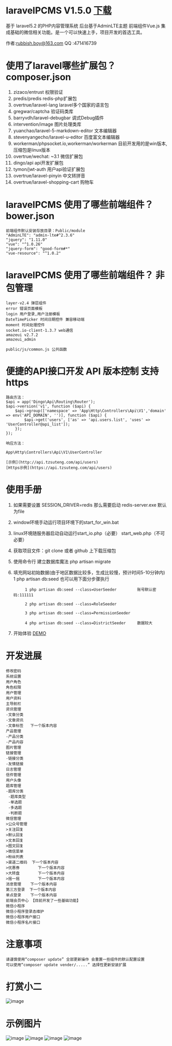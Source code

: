 
# laravelPCMS V1.5.0 [下载](http://www.tzsuteng.com/Public/uploadfiles/laravelcms-V1.5.0.zip)
基于 laravel5.2 的PHP内容管理系统  后台基于AdminLTE主题  前端组件Vue.js 集成基础的微信相关功能。是一个可以快速上手，项目开发的首选工具。

作者:rubbish.boy@163.com
QQ	:471416739

#	使用了laravel哪些扩展包？ composer.json
1. zizaco/entrust 权限验证
2. predis/predis redis-php扩展包
3. overtrue/laravel-lang laravel多个国家的语言包
4. gregwar/captcha 验证码类库
5. barryvdh/laravel-debugbar 调式Debug插件
6. intervention/image 图片处理类库
7. yuanchao/laravel-5-markdown-editor 文本编辑器
8. stevenyangecho/laravel-u-editor 百度富文本编辑器
9. workerman/phpsocket.io,workerman/workerman  目前开发用的是win版本, 压缩包是linux版本
10. overtrue/wechat: ~3.1	微信扩展包
11. dingo/api	api开发扩展包
12. tymon/jwt-auth  用户api验证扩展包
13. overtrue/laravel-pinyin 中文转拼音
14. overtrue/laravel-shopping-cart 购物车

#	laravelPCMS 使用了哪些前端组件？ bower.json

	前端组件默认安装存放目录：Public/module
	"AdminLTE": "admin-lte#^2.3.6"
    "jquery": "1.11.0"
    "vue": "^1.0.26"
    "jquery-form": "good-form#*"
    "vue-resource": "^1.0.2"

#	laravelPCMS 使用了哪些前端组件？ 非包管理
	layer-v2.4 弹层组件
	error 错误页面模板
	login 用户登录,用户注册模板
	DateTimePicker 时间日期控件 兼容移动端
	moment 时间处理控件
	socket.io-client-1.3.7 web通信
	amazeui	v2.7.2
	amazeui_admin 
	
	public/js/common.js 公共函数
	
#	便捷的API接口开发 API 版本控制 支持 https

	路由方法：
	$api = app('Dingo\Api\Routing\Router');
	$api->version('v1', function ($api) {
		$api->group(['namespace' => 'App\Http\Controllers\Api\V1','domain' => env('API_DOMAIN', '')], function ($api) {
			$api->get('users', ['as' => 'api.users.list', 'uses' => 'UserController@api_list']);
		});
	});
	
	响应方法：
	
	App\Http\Controllers\Api\V1\UserController
	
	[示例](http://api.tzsuteng.com/api/users)
	[Https示例](https://api.tzsuteng.com/api/users)
	
	
#	使用手册
1. 如果需要设置 SESSION_DRIVER=redis 那么需要启动 redis-server.exe  默认为file

2. window环境手动运行项目环境下的start_for_win.bat

3. linux环境随服务器启动自动运行start_io.php（必要）  start_web.php（不可必要）

4. 获取项目文件：git clone 或者 github 上下载压缩包

5. 使用命令行 建立数据库魔法
    php artisan migrate
	
6. 填充网站初始数据(由于地区数据比较多，生成比较慢，预计时间5-10分钟内)	
		1 php artisan db:seed 也可以用下面分步骤执行
		
			1 php artisan db:seed --class=UserSeeder		 账号默认密码:111111
		
			2 php artisan db:seed --class=RoleSeeder
		
			3 php artisan db:seed --class=PermissionSeeder
		
			4 php artisan db:seed --class=DistrictSeeder	 数据较大
		
7. 开始体验
	[DEMO](http://api.tzsuteng.com)
	
#	开发进展

	修改密码 
	系统设置
	用户角色
	角色权限
	用户管理
	用户资料
	主导航栏
	资讯管理 
	-文章分类
	-文章资讯
	-文章标签	下一个版本内容
	产品管理	
	-产品分类	
	-产品内容	
	图片管理 
	链接管理 
	-链接分类
	-友情链接
	日志管理 
	信件管理 
	用户头像 
	题库管理	
	-题库分类	
	 -题库类型
	 -单选题
	 -多选题
	 -判断题
	微信管理 	
	>公众号管理 
	>关注回复	
	>默认回复	
	>文本回复	 
	>图文回复	 
	>微信菜单	 
	>粉丝列表	 
	>渠道二维码	下一个版本内容 
	>优惠券		下一个版本内容
	>大转盘		下一个版本内容 
	>摇一摇		下一个版本内容 
	消息管理 	下一个版本内容
	第三方登录  下一个版本内容
	单点登录    下一个版本内容
	前端会员中心 【目前开发了一些基础功能】
	微信小程序
	微信小程序登录态维护
	微信小程序用户接口
	微信小程序名片接口
	

#	注意事项
	请谨慎使用“composer update” 全部更新操作 会重置一些组件的默认配置设置
	可以使用“composer update vender/.....” 选择性更新安装扩展
	
#	打赏小二
![image](https://github.com/q1082121/laravelcms/blob/master/public/images/alipay.jpg)

#	示例图片
![image](https://github.com/q1082121/laravelcms/blob/master/public/images/home/demo/1.png)
![image](https://github.com/q1082121/laravelcms/blob/master/public/images/home/demo/8.png)
![image](https://github.com/q1082121/laravelcms/blob/master/public/images/home/demo/2.png)
![image](https://github.com/q1082121/laravelcms/blob/master/public/images/home/demo/5.png)
